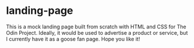 # landing-page
This is a mock landing page built from scratch with HTML and CSS for The Odin Project. Ideally, it would be used to advertise a product or service, but I currently have it as a goose fan page. Hope you like it!